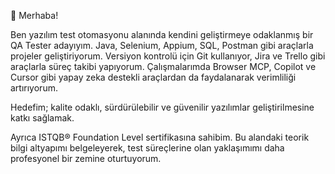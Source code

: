 👋 Merhaba!  

Ben yazılım test otomasyonu alanında kendini geliştirmeye odaklanmış bir QA Tester adayıyım. Java, Selenium, Appium, SQL, Postman gibi araçlarla projeler geliştiriyorum. Versiyon kontrolü için Git kullanıyor, Jira ve Trello gibi araçlarla süreç takibi yapıyorum. Çalışmalarımda Browser MCP, Copilot ve Cursor gibi yapay zeka destekli araçlardan da faydalanarak verimliliği artırıyorum.

Hedefim; kalite odaklı, sürdürülebilir ve güvenilir yazılımlar geliştirilmesine katkı sağlamak. 

Ayrıca ISTQB® Foundation Level sertifikasına sahibim. Bu alandaki teorik bilgi altyapımı belgeleyerek, test süreçlerine olan yaklaşımımı daha profesyonel bir zemine oturtuyorum.




